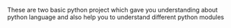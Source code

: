 These are two basic python project which gave you understanding about python language and also help you to understand different python modules
